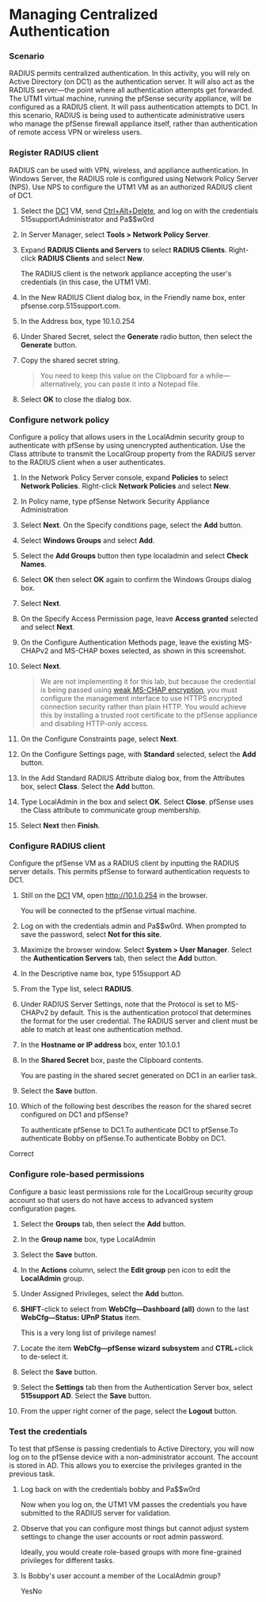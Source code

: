 # Managing Centralized Authentication

### Scenario <a href="#scenario" id="scenario"></a>

RADIUS permits centralized authentication. In this activity, you will rely on Active Directory (on DC1) as the authentication server. It will also act as the RADIUS server—the point where all authentication attempts get forwarded. The UTM1 virtual machine, running the pfSense security appliance, will be configured as a RADIUS client. It will pass authentication attempts to DC1. In this scenario, RADIUS is being used to authenticate administrative users who manage the pfSense firewall appliance itself, rather than authentication of remote access VPN or wireless users.



### Register RADIUS client <a href="#register-radius-client" id="register-radius-client"></a>

RADIUS can be used with VPN, wireless, and appliance authentication. In Windows Server, the RADIUS role is configured using Network Policy Server (NPS). Use NPS to configure the UTM1 VM as an authorized RADIUS client of DC1.

1. &#x20;Select the [DC1](https://labclient.labondemand.com/Instructions/f03ef52e-ee77-4876-96a9-55dea47a0f54?rc=10) VM, send [Ctrl+Alt+Delete](https://labclient.labondemand.com/Instructions/f03ef52e-ee77-4876-96a9-55dea47a0f54?rc=10), and log on with the credentials 515support\Administrator and Pa\$$w0rd
2. &#x20;In Server Manager, select **Tools > Network Policy Server**.
3.  &#x20;Expand **RADIUS Clients and Servers** to select **RADIUS Clients**. Right-click **RADIUS Clients** and select **New**.

    The RADIUS client is the network appliance accepting the user's credentials (in this case, the UTM1 VM).
4. &#x20;In the New RADIUS Client dialog box, in the Friendly name box, enter pfsense.corp.515support.com.
5. &#x20;In the Address box, type 10.1.0.254
6. &#x20;Under Shared Secret, select the **Generate** radio button, then select the **Generate** button.
7.  &#x20;Copy the shared secret string.

    > You need to keep this value on the Clipboard for a while—alternatively, you can paste it into a Notepad file.
8. &#x20;Select **OK** to close the dialog box.



### Configure network policy <a href="#configure-network-policy" id="configure-network-policy"></a>

Configure a policy that allows users in the LocalAdmin security group to authenticate with pfSense by using unencrypted authentication. Use the Class attribute to transmit the LocalGroup property from the RADIUS server to the RADIUS client when a user authenticates.

1. &#x20;In the Network Policy Server console, expand **Policies** to select **Network Policies**. Right-click **Network Policies** and select **New**.
2. &#x20;In Policy name, type pfSense Network Security Appliance Administration
3. &#x20;Select **Next**. On the Specify conditions page, select the **Add** button.
4. &#x20;Select **Windows Groups** and select **Add**.
5. &#x20;Select the **Add Groups** button then type localadmin and select **Check Names**.
6. &#x20;Select **OK** then select **OK** again to confirm the Windows Groups dialog box.
7. &#x20;Select **Next**.
8. &#x20;On the Specify Access Permission page, leave **Access granted** selected and select **Next**.
9. &#x20;On the Configure Authentication Methods page, leave the existing MS-CHAPv2 and MS-CHAP boxes selected, as shown in this screenshot.
10. &#x20;Select **Next**.

    > We are not implementing it for this lab, but because the credential is being passed using [weak MS-CHAP encryption](https://msrc-blog.microsoft.com/2012/08/20/weaknesses-in-ms-chapv2-authentication/), you must configure the management interface to use HTTPS encrypted connection security rather than plain HTTP. You would achieve this by installing a trusted root certificate to the pfSense appliance and disabling HTTP-only access.
11. &#x20;On the Configure Constraints page, select **Next**.
12. &#x20;On the Configure Settings page, with **Standard** selected, select the **Add** button.
13. &#x20;In the Add Standard RADIUS Attribute dialog box, from the Attributes box, select **Class**. Select the **Add** button.
14. &#x20;Type LocalAdmin in the box and select **OK**. Select **Close**. pfSense uses the Class attribute to communicate group membership.
15. &#x20;Select **Next** then **Finish**.



### Configure RADIUS client <a href="#configure-radius-client" id="configure-radius-client"></a>

Configure the pfSense VM as a RADIUS client by inputting the RADIUS server details. This permits pfSense to forward authentication requests to DC1.

1.  &#x20;Still on the [DC1](https://labclient.labondemand.com/Instructions/f03ef52e-ee77-4876-96a9-55dea47a0f54?rc=10) VM, open http://10.1.0.254 in the browser.

    You will be connected to the pfSense virtual machine.
2. &#x20;Log on with the credentials admin and Pa\$$w0rd. When prompted to save the password, select **Not for this site**.
3. &#x20;Maximize the browser window. Select **System > User Manager**. Select the **Authentication Servers** tab, then select the **Add** button.
4. &#x20;In the Descriptive name box, type 515support AD
5. &#x20;From the Type list, select **RADIUS**.
6. &#x20;Under RADIUS Server Settings, note that the Protocol is set to MS-CHAPv2 by default. This is the authentication protocol that determines the format for the user credential. The RADIUS server and client must be able to match at least one authentication method.
7. &#x20;In the **Hostname or IP address** box, enter 10.1.0.1
8.  &#x20;In the **Shared Secret** box, paste the Clipboard contents.

    You are pasting in the shared secret generated on DC1 in an earlier task.
9. &#x20;Select the **Save** button.
10. Which of the following best describes the reason for the shared secret configured on DC1 and pfSense?

    To authenticate pfSense to DC1.To authenticate DC1 to pfSense.To authenticate Bobby on pfSense.To authenticate Bobby on DC1.

Correct

### Configure role-based permissions <a href="#configure-role-based-permissions" id="configure-role-based-permissions"></a>

Configure a basic least permissions role for the LocalGroup security group account so that users do not have access to advanced system configuration pages.

1. &#x20;Select the **Groups** tab, then select the **Add** button.
2. &#x20;In the **Group name** box, type LocalAdmin
3. &#x20;Select the **Save** button.
4. &#x20;In the **Actions** column, select the **Edit group** pen icon to edit the **LocalAdmin** group.
5. &#x20;Under Assigned Privileges, select the **Add** button.
6.  &#x20;**SHIFT**-click to select from **WebCfg—Dashboard (all)** down to the last **WebCfg—Status: UPnP Status** item.

    This is a very long list of privilege names!
7. &#x20;Locate the item **WebCfg—pfSense wizard subsystem** and **CTRL**+click to de-select it.
8. &#x20;Select the **Save** button.
9. &#x20;Select the **Settings** tab then from the Authentication Server box, select **515support AD**. Select the **Save** button.
10. &#x20;From the upper right corner of the page, select the **Logout** button.



### Test the credentials <a href="#test-the-credentials" id="test-the-credentials"></a>

To test that pfSense is passing credentials to Active Directory, you will now log on to the pfSense device with a non-administrator account. The account is stored in AD. This allows you to exercise the privileges granted in the previous task.

1.  &#x20;Log back on with the credentials bobby and Pa\$$w0rd

    Now when you log on, the UTM1 VM passes the credentials you have submitted to the RADIUS server for validation.
2.  &#x20;Observe that you can configure most things but cannot adjust system settings to change the user accounts or root admin password.

    Ideally, you would create role-based groups with more fine-grained privileges for different tasks.
3.  Is Bobby's user account a member of the LocalAdmin group?

    YesNo


